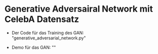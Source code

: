 # Generative Adversairal Network mit CelebA Datensatz

- Der Code für das Training des GAN:  "generative_adversarial_network.py"

- Demo für das GAN: ""
